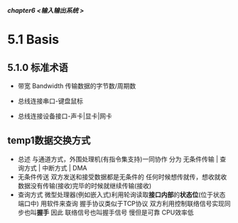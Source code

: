 ***chapter6 <输入输出系统 >***
# 5.1 Basis
## 5.1.0 标准术语
- 带宽 Bandwidth
	传输数据的字节数/周期数

- 总线连接串口-键盘鼠标
- 总线连接设备接口-声卡|显卡|网卡
## temp1数据交换方式
- 总述
	与通道方式，外围处理机(有指令集支持)一同协作
	分为
	无条件传输 | 查询方式 | 中断方式 | DMA
- 无条件传送
	双方发送和接受数据都是无条件的
	任何时候想传就传，想收就收
	数据没有传输(接收)完毕的时候就继续传输(接收)
- 查询方式
	微型处理器(例如嵌入式)利用轮询读取**接口内部**的**状态位**(位于状态端口中) 
	用软件来查询
	握手协议类似于TCP协议
	双方利用控制联络信号实现同步也叫**握手**
	因此 联络信号也叫握手信号
	慢但是可靠 CPU效率低
	
	

